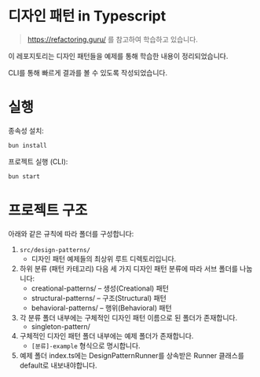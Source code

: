 # 디자인 패턴 in Typescript

> https://refactoring.guru/ 를 참고하여 학습하고 있습니다.

이 레포지토리는 디자인 패턴들을 예제를 통해 학습한 내용이 정리되었습니다.

CLI를 통해 빠르게 결과를 볼 수 있도록 작성되었습니다.

# 실행
종속성 설치:

```bash
bun install
```

프로젝트 실행 (CLI):

```bash
bun start
```

# 프로젝트 구조
아래와 같은 규칙에 따라 폴더를 구성합니다:
1. `src/design-patterns/` 
    - 디자인 패턴 예제들의 최상위 루트 디렉토리입니다.
2. 하위 분류 (패턴 카테고리)
   다음 세 가지 디자인 패턴 분류에 따라 서브 폴더를 나눕니다:
   - creational-patterns/ – 생성(Creational) 패턴
   - structural-patterns/ – 구조(Structural) 패턴
   - behavioral-patterns/ – 행위(Behavioral) 패턴
3. 각 분류 폴더 내부에는 구체적인 디자인 패턴 이름으로 된 폴더가 존재합니다.
    - singleton-pattern/
4. 구체적인 디자인 패턴 폴더 내부에는 예제 폴더가 존재합니다.
   - `[분류]-example` 형식으로 명시합니다.
5. 예제 폴더 index.ts에는 DesignPatternRunner를 상속받은 Runner 클래스를 default로 내보내야합니다.